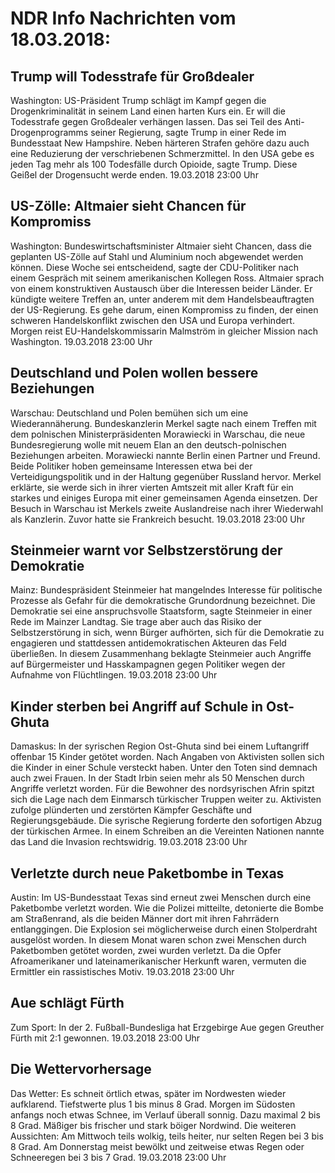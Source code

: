 # NDR Info Nachrichten vom 18.03.2018:


## Trump will Todesstrafe für Großdealer
Washington: US-Präsident Trump schlägt im Kampf gegen die Drogenkriminalität in seinem Land einen harten Kurs ein. Er will die Todesstrafe gegen Großdealer verhängen lassen. Das sei Teil des Anti-Drogenprogramms seiner Regierung, sagte Trump in einer Rede im Bundesstaat New Hampshire. Neben härteren Strafen gehöre dazu auch eine Reduzierung der verschriebenen Schmerzmittel. In den USA gebe es jeden Tag mehr als 100 Todesfälle durch Opioide, sagte Trump. Diese Geißel der Drogensucht werde enden. 19.03.2018 23:00 Uhr 

## US-Zölle: Altmaier sieht Chancen für Kompromiss
Washington: Bundeswirtschaftsminister Altmaier sieht Chancen, dass die geplanten US-Zölle auf Stahl und Aluminium noch abgewendet werden können. Diese Woche sei entscheidend, sagte der CDU-Politiker nach einem Gespräch mit seinem amerikanischen Kollegen Ross. Altmaier sprach von einem konstruktiven Austausch über die Interessen beider Länder. Er kündigte weitere Treffen an, unter anderem mit dem Handelsbeauftragten der US-Regierung. Es gehe darum, einen Kompromiss zu finden, der einen schweren Handelskonflikt zwischen den USA und Europa verhindert. Morgen reist EU-Handelskommissarin Malmström in gleicher Mission nach Washington. 19.03.2018 23:00 Uhr 

## Deutschland und Polen wollen bessere Beziehungen
Warschau: Deutschland und Polen bemühen sich um eine Wiederannäherung. Bundeskanzlerin Merkel sagte nach einem Treffen mit dem  polnischen Ministerpräsidenten Morawiecki in Warschau, die neue Bundesregierung wolle mit neuem Elan an den deutsch-polnischen Beziehungen arbeiten. Morawiecki nannte Berlin einen Partner und Freund. Beide Politiker hoben gemeinsame Interessen etwa bei der Verteidigungspolitik und in der Haltung gegenüber Russland hervor. Merkel erklärte, sie werde sich in ihrer vierten Amtszeit mit aller Kraft für ein starkes und einiges Europa mit einer gemeinsamen Agenda einsetzen. Der Besuch in Warschau ist Merkels zweite Auslandreise nach ihrer Wiederwahl als Kanzlerin. Zuvor hatte sie Frankreich besucht. 19.03.2018 23:00 Uhr 

## Steinmeier warnt vor Selbstzerstörung der Demokratie
Mainz:  Bundespräsident Steinmeier hat mangelndes Interesse für politische Prozesse als Gefahr für die demokratische Grundordnung bezeichnet. Die Demokratie sei eine anspruchsvolle Staatsform, sagte Steinmeier in einer Rede im Mainzer Landtag. Sie trage aber auch das Risiko der Selbstzerstörung in sich, wenn Bürger aufhörten, sich für die Demokratie zu engagieren und stattdessen antidemokratischen Akteuren das Feld überließen. In diesem Zusammenhang beklagte Steinmeier auch Angriffe auf Bürgermeister und Hasskampagnen gegen Politiker wegen der Aufnahme von Flüchtlingen. 19.03.2018 23:00 Uhr 

## Kinder sterben bei Angriff auf Schule in Ost-Ghuta
Damaskus: In der syrischen Region Ost-Ghuta sind bei einem Luftangriff offenbar 15 Kinder getötet worden. Nach Angaben von Aktivisten sollen sich die Kinder in einer Schule versteckt haben. Unter den Toten sind demnach auch zwei Frauen. In der Stadt Irbin seien mehr als 50 Menschen durch Angriffe verletzt worden. Für die Bewohner des nordsyrischen Afrin spitzt sich die Lage nach dem Einmarsch türkischer Truppen weiter zu. Aktivisten zufolge plünderten und zerstörten Kämpfer Geschäfte und Regierungsgebäude. Die syrische Regierung forderte den sofortigen Abzug der türkischen Armee. In einem Schreiben an die Vereinten Nationen nannte das Land die Invasion rechtswidrig. 19.03.2018 23:00 Uhr 

## Verletzte durch neue Paketbombe in Texas
Austin: Im US-Bundesstaat Texas sind erneut zwei Menschen durch eine Paketbombe verletzt worden. Wie die Polizei mitteilte, detonierte die Bombe am Straßenrand, als die beiden Männer dort mit ihren Fahrrädern entlanggingen. Die Explosion sei möglicherweise durch einen Stolperdraht ausgelöst worden. In diesem Monat waren schon zwei Menschen durch Paketbomben getötet worden, zwei wurden verletzt. Da die Opfer Afroamerikaner und lateinamerikanischer Herkunft waren, vermuten die Ermittler ein rassistisches Motiv. 19.03.2018 23:00 Uhr 

## Aue schlägt Fürth
Zum Sport: In der 2. Fußball-Bundesliga hat Erzgebirge Aue gegen Greuther Fürth mit 2:1 gewonnen. 19.03.2018 23:00 Uhr 

## Die Wettervorhersage
Das Wetter: Es schneit örtlich etwas, später im Nordwesten wieder aufklarend. Tiefstwerte plus 1  bis minus 8 Grad. Morgen im Südosten anfangs noch etwas Schnee, im Verlauf überall sonnig. Dazu maximal 2 bis 8 Grad. Mäßiger bis frischer und stark böiger Nordwind. Die weiteren Aussichten: Am Mittwoch teils wolkig, teils heiter, nur selten Regen bei 3 bis 8 Grad. Am Donnerstag meist bewölkt und zeitweise etwas Regen oder Schneeregen bei 3 bis 7 Grad. 19.03.2018 23:00 Uhr 
